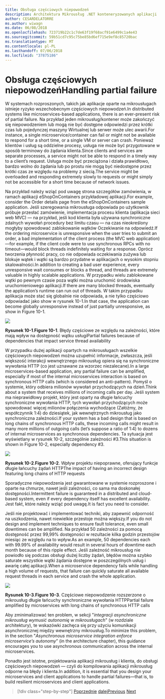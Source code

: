 ```yaml
---
title: Obsługa częściowych niepowodzeń
description: Architektura Mikrousług .NET konteneryzowanych aplikacji .NET | Obsługa częściowych niepowodzeń
author: CESARDELATORRE
ms.author: wiwagn
ms.date: 06/08/2018
ms.openlocfilehash: 723719b22c1c7de63f19f68acf91e6499c1a4e43
ms.sourcegitcommit: 59b51cd7c95c75be85bd6ef715e9ef8c85720bac
ms.translationtype: MT
ms.contentlocale: pl-PL
ms.lasthandoff: 07/06/2018
ms.locfileid: "37875186"
---
```

# <a name="handling-partial-failure"></a><span data-ttu-id="06822-103">Obsługa częściowych niepowodzeń</span><span class="sxs-lookup"><span data-stu-id="06822-103">Handling partial failure</span></span>

<span data-ttu-id="06822-104">W systemach rozproszonych, takich jak aplikacje oparte na mikrousługach istnieje ryzyko wszechobecnym częściowych niepowodzeń.</span><span class="sxs-lookup"><span data-stu-id="06822-104">In distributed systems like microservices-based applications, there is an ever-present risk of partial failure.</span></span> <span data-ttu-id="06822-105">Na przykład jeden mikrousług/kontener może zakończyć się niepowodzeniem lub mogą nie być dostępne odpowiedzi przez krótki czas lub pojedynczej maszyny Wirtualnej lub serwer może ulec awarii.</span><span class="sxs-lookup"><span data-stu-id="06822-105">For instance, a single microservice/container can fail or might not be available to respond for a short time, or a single VM or server can crash.</span></span> <span data-ttu-id="06822-106">Ponieważ klientów i usług są oddzielne procesy, usługa nie może być przygotowane w sposób terminowy do żądania klienta.</span><span class="sxs-lookup"><span data-stu-id="06822-106">Since clients and services are separate processes, a service might not be able to respond in a timely way to a client’s request.</span></span> <span data-ttu-id="06822-107">Usługa może być przeciążona i działa prawidłowo, bardzo wolno do żądania lub po prostu nie mogą być niedostępne przez krótki czas ze względu na problemy z siecią.</span><span class="sxs-lookup"><span data-stu-id="06822-107">The service might be overloaded and responding extremely slowly to requests or might simply not be accessible for a short time because of network issues.</span></span>

<span data-ttu-id="06822-108">Na przykład należy wziąć pod uwagę strona szczegółów zamówienia, w ramach aplikacji eShopOnContainers przykładowej aplikacji.</span><span class="sxs-lookup"><span data-stu-id="06822-108">For example, consider the Order details page from the eShopOnContainers sample application.</span></span> <span data-ttu-id="06822-109">Jeśli szeregowania mikrousługa odpowiada po użytkownik próbuje przesłać zamówienie, implementacja procesu klienta (aplikacja sieci web MVC) — na przykład, jeśli kod klienta była używana synchroniczne zdalnych wywołań procedury bez limitu czasu — na czas nieokreślony mogłyby spowodować zablokowanie wątków Oczekiwanie na odpowiedź.</span><span class="sxs-lookup"><span data-stu-id="06822-109">If the ordering microservice is unresponsive when the user tries to submit an order, a bad implementation of the client process (the MVC web application)—for example, if the client code were to use synchronous RPCs with no timeout—would block threads indefinitely waiting for a response.</span></span> <span data-ttu-id="06822-110">Oprócz tworzenia płynność pracy, co nie odpowiada oczekiwania zużywa lub blokuje wątek i wątki są bardzo przydatne w aplikacjach o wysokim stopniu skalowalności.</span><span class="sxs-lookup"><span data-stu-id="06822-110">In addition to creating a bad user experience, every unresponsive wait consumes or blocks a thread, and threads are extremely valuable in highly scalable applications.</span></span> <span data-ttu-id="06822-111">W przypadku wielu zablokowane wątki po pewnym czasie poza wątki można uruchomić środowiska uruchomieniowego aplikacji.</span><span class="sxs-lookup"><span data-stu-id="06822-111">If there are many blocked threads, eventually the application’s runtime can run out of threads.</span></span> <span data-ttu-id="06822-112">W takim przypadku aplikacja może stać się globalnie nie odpowiada, a nie tylko częściowo odpowiadać jako show w rysunek 10-1.</span><span class="sxs-lookup"><span data-stu-id="06822-112">In that case, the application can become globally unresponsive instead of just partially unresponsive, as show in Figure 10-1.</span></span>

![](./media/image1.png)

<span data-ttu-id="06822-113">**Rysunek 10-1**.</span><span class="sxs-lookup"><span data-stu-id="06822-113">**Figure 10-1**.</span></span> <span data-ttu-id="06822-114">Błędy częściowe ze względu na zależności, które mają wpływ na dostępność wątku usługi</span><span class="sxs-lookup"><span data-stu-id="06822-114">Partial failures because of dependencies that impact service thread availability</span></span>

<span data-ttu-id="06822-115">W przypadku dużej aplikacji opartych na mikrousługach wszelkie częściowych niepowodzeń można uzupełnić informacje, zwłaszcza, jeśli większość interakcji wewnętrznego mikrousług opiera się na synchroniczne wywołania HTTP (co jest uznawane za wzorzec niezalecane).</span><span class="sxs-lookup"><span data-stu-id="06822-115">In a large microservices-based application, any partial failure can be amplified, especially if most of the internal microservices interaction is based on synchronous HTTP calls (which is considered an anti-pattern).</span></span> <span data-ttu-id="06822-116">Pomyśl o systemie, który odbiera milionów wywołań przychodzących na dzień.</span><span class="sxs-lookup"><span data-stu-id="06822-116">Think about a system that receives millions of incoming calls per day.</span></span> <span data-ttu-id="06822-117">Jeśli system ma nieprawidłowy projekt, który jest oparty na długie łańcuchy synchroniczne wywołania HTTP, tych wywołań przychodzących może spowodować więcej milionów połączenia wychodzące (Załóżmy, że współczynnik 1:4) do dziesiątek, jak wewnętrznych mikrousług jako synchroniczna zależności.</span><span class="sxs-lookup"><span data-stu-id="06822-117">If your system has a bad design that is based on long chains of synchronous HTTP calls, these incoming calls might result in many more millions of outgoing calls (let’s suppose a ratio of 1:4) to dozens of internal microservices as synchronous dependencies.</span></span> <span data-ttu-id="06822-118">Ta sytuacja jest wyświetlany w rysunek 10-2, szczególnie zależności \#3.</span><span class="sxs-lookup"><span data-stu-id="06822-118">This situation is shown in Figure 10-2, especially dependency \#3.</span></span>

![](./media/image2.png)

<span data-ttu-id="06822-119">**Rysunek 10-2**.</span><span class="sxs-lookup"><span data-stu-id="06822-119">**Figure 10-2**.</span></span> <span data-ttu-id="06822-120">Wpływ projektu niepoprawne, oferujący funkcje długie łańcuchy żądań HTTP</span><span class="sxs-lookup"><span data-stu-id="06822-120">The impact of having an incorrect design featuring long chains of HTTP requests</span></span>

<span data-ttu-id="06822-121">Sporadyczne niepowodzenia jest gwarantowane w systemie rozproszone i oparte na chmurze, nawet jeśli zależności, co sama ma doskonałej dostępności.</span><span class="sxs-lookup"><span data-stu-id="06822-121">Intermittent failure is guaranteed in a distributed and cloud-based system, even if every dependency itself has excellent availability.</span></span> <span data-ttu-id="06822-122">Jest fakt, które należy wziąć pod uwagę.</span><span class="sxs-lookup"><span data-stu-id="06822-122">It is fact you need to consider.</span></span>

<span data-ttu-id="06822-123">Jeśli nie projektować i implementować techniki, aby zapewnić odporność na uszkodzenia, nawet niewielkie przestoje można większy.</span><span class="sxs-lookup"><span data-stu-id="06822-123">If you do not design and implement techniques to ensure fault tolerance, even small downtimes can be amplified.</span></span> <span data-ttu-id="06822-124">Na przykład 50 zależności za pomocą dostępność przez 99,99% dostępności w rezultacie kilka godzin przestojów miesiąc ze względu na to wpływ.</span><span class="sxs-lookup"><span data-stu-id="06822-124">As an example, 50 dependencies each with 99.99% of availability would result in several hours of downtime each month because of this ripple effect.</span></span> <span data-ttu-id="06822-125">Jeśli zależność mikrousług nie powiodło się podczas obsługi dużej liczby żądań, błędów można szybko saturate wszystkie wątki żądania dostępne w poszczególnych usług i awarię całej aplikacji.</span><span class="sxs-lookup"><span data-stu-id="06822-125">When a microservice dependency fails while handling a high volume of requests, that failure can quickly saturate all available request threads in each service and crash the whole application.</span></span>

![](./media/image3.png)

<span data-ttu-id="06822-126">**Rysunek 10-3**.</span><span class="sxs-lookup"><span data-stu-id="06822-126">**Figure 10-3**.</span></span> <span data-ttu-id="06822-127">Częściowe niepowodzenie rozszerzone o mikrousług długie łańcuchy synchroniczne wywołania HTTP</span><span class="sxs-lookup"><span data-stu-id="06822-127">Partial failure amplified by microservices with long chains of synchronous HTTP calls</span></span>

<span data-ttu-id="06822-128">Aby zminimalizować ten problem, w sekcji "*integracji asynchroniczne mikrousług wymusić autonomię w mikrousługach*" (w rozdziale architektury), te wskazówki zachęca się przy użyciu komunikacji asynchronicznej między wewnętrzny mikrousług.</span><span class="sxs-lookup"><span data-stu-id="06822-128">To minimize this problem, in the section "*Asynchronous microservice integration enforce microservice’s autonomy*” (in the architecture chapter), this guidance encourages you to use asynchronous communication across the internal microservices.</span></span> 

<span data-ttu-id="06822-129">Ponadto jest istotne, projektowania aplikacji mikrousług i klienta, do obsługi częściowych niepowodzeń — czyli do kompilowania aplikacji mikrousług odporne na błędy i klienta.</span><span class="sxs-lookup"><span data-stu-id="06822-129">In addition, it is essential that you design your microservices and client applications to handle partial failures—that is, to build resilient microservices and client applications.</span></span>


>[!div class="step-by-step"]
<span data-ttu-id="06822-130">[Poprzednie](index.md)
[dalej](partial-failure-strategies.md)</span><span class="sxs-lookup"><span data-stu-id="06822-130">[Previous](index.md)
[Next](partial-failure-strategies.md)</span></span>
